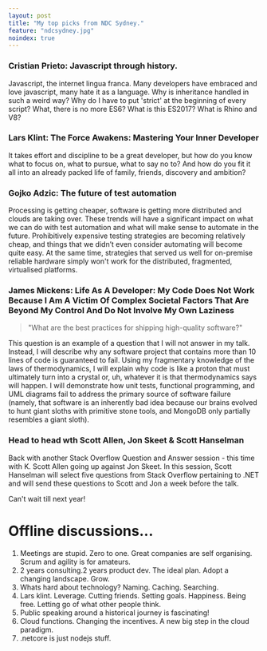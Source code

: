 ```yaml
---
layout: post
title: "My top picks from NDC Sydney."
feature: "ndcsydney.jpg"
noindex: true
---
```


### Cristian Prieto: Javascript through history.

Javascript, the internet lingua franca. Many developers have embraced and love javascript, many hate it as a language. Why is inheritance handled in such a weird way? Why do I have to put 'strict' at the beginning of every script? What, there is no more ES6? What is this ES2017? What is Rhino and V8?

### Lars Klint: The Force Awakens: Mastering Your Inner Developer

It takes effort and discipline to be a great developer, but how do you know what to focus on, what to pursue, what to say no to? And how do you fit it all into an already packed life of family, friends, discovery and ambition?

### Gojko Adzic: The future of test automation

Processing is getting cheaper, software is getting more distributed and clouds are taking over. These trends will have a significant impact on what we can do with test automation and what will make sense to automate in the future. Prohibitively expensive testing strategies are becoming relatively cheap, and things that we didn’t even consider automating will become quite easy. At the same time, strategies that served us well for on-premise reliable hardware simply won't work for the distributed, fragmented, virtualised platforms.

### ​James Mickens: Life As A Developer: My Code Does Not Work Because I Am A Victim Of Complex Societal Factors That Are Beyond My Control And Do Not Involve My Own Laziness

> "What are the best practices for shipping high-quality software?" 

This question is an example of a question that I will not answer in my talk. Instead, I will describe why any software project that contains more than 10 lines of code is guaranteed to fail. Using my fragmentary knowledge of the laws of thermodynamics, I will explain why code is like a proton that must ultimately turn into a crystal or, uh, whatever it is that thermodynamics says will happen. I will demonstrate how unit tests, functional programming, and UML diagrams fail to address the primary source of software failure (namely, that software is an inherently bad idea because our brains evolved to hunt giant sloths with primitive stone tools, and MongoDB only partially resembles a giant sloth).

### Head to head wth Scott Allen, Jon Skeet & Scott Hanselman

Back with another Stack Overflow Question and Answer session - this time with K. Scott Allen going up against Jon Skeet. In this session, Scott Hanselman will select five questions from Stack Overflow pertaining to .NET and will send these questions to Scott and Jon a week before the talk.

Can't wait till next year!

# Offline discussions...

1. Meetings are stupid. Zero to one. Great companies are self organising. Scrum and agility is for amateurs.
2. 2 years consulting.2 years product dev. The ideal plan. Adopt a changing landscape. Grow.
3. Whats hard about technology? Naming. Caching. Searching.
4. Lars klint. Leverage. Cutting friends. Setting goals. Happiness. Being free. Letting go of what other people think.
5. Public speaking around a historical journey is fascinating!
6. Cloud functions. Changing the incentives. A new big step in the cloud paradigm.
7. .netcore is just nodejs stuff. 
